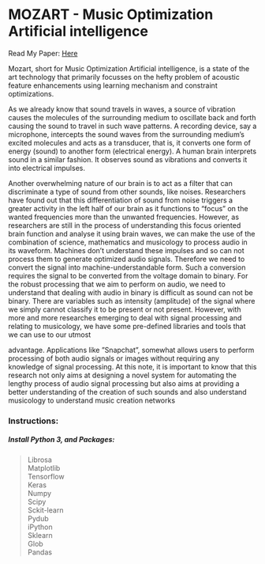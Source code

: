 # MOZART - Music Optimization Artificial intelligence

Read My Paper: <a href="https://doi.org /10.1109/ICICT48043.2020.9112473"> Here </a>

Mozart, short for Music Optimization Artificial intelligence, is a state of the art technology that primarily focusses on the hefty problem of acoustic feature enhancements using learning mechanism and constraint optimizations.

As we already know that sound travels in waves, a source of vibration causes the molecules of the surrounding medium to oscillate back and forth causing the sound to travel in such wave patterns. A recording device, say a microphone, intercepts the sound waves from the surrounding medium’s excited molecules and acts as a transducer, that is, it converts one form of energy (sound) to another form (electrical energy). A human brain interprets sound in a similar fashion. It observes sound as vibrations and converts it into electrical impulses.

Another overwhelming nature of our brain is to act as a filter that can discriminate a type of sound from other sounds, like noises. Researchers have found out that this differentiation of sound from noise triggers a greater activity in the left half of our brain as it functions to​ “focus” on the wanted frequencies more than the unwanted frequencies. However, as researchers are still in the process of understanding this focus oriented brain function and analyse it using brain waves, we can make the use of the combination of science, mathematics and musicology to process audio in its waveform.
Machines don’t understand these impulses and so can not process them to generate optimized audio signals. Therefore we need to convert the signal into machine-understandable form. Such a conversion requires the signal to be converted from the voltage domain to binary.
For the robust processing that we aim to perform on audio, we need to understand that dealing with audio in binary is difficult as sound can not be binary. There are variables such as intensity (amplitude) of the signal where we simply cannot classify it to be present or not present. However, with more and more researches emerging to deal with signal processing and relating to musicology, we have some pre-defined libraries and tools that we can use to our utmost
 
advantage. Applications like ”Snapchat”, somewhat allows users to perform processing of both audio signals or images without requiring any knowledge of signal processing.
At this note, it is important to know that this research not only aims at designing a novel system for automating the lengthy process of audio signal processing but also aims at providing a better understanding of the creation of such sounds and also understand musicology to understand music creation networks


### Instructions:
##### Install Python 3, and Packages:
> Librosa <br/>
> Matplotlib <br/>
> Tensorflow <br/>
> Keras <br/>
> Numpy <br/>
> Scipy <br/>
> Sckit-learn<br/> 
> Pydub <br/>
> iPython <br/>
> Sklearn <br/>
> Glob <br/>
> Pandas<br/>


